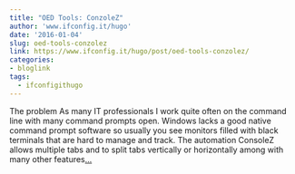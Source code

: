 ```yaml
---
title: "OED Tools: ConzoleZ"
author: 'www.ifconfig.it/hugo'
date: '2016-01-04'
slug: oed-tools-conzolez
link: https://www.ifconfig.it/hugo/post/oed-tools-conzolez/
categories:
- bloglink
tags:
  - ifconfigithugo
---
```


The problem As many IT professionals I work quite often on the command line with many command prompts open. Windows lacks a good native command prompt software so usually you see monitors filled with black terminals that are hard to manage and track. The automation ConsoleZ allows multiple tabs and to split tabs vertically or horizontally among with many other features[... <i class="fas fa-external-link-alt"></i>](https://www.ifconfig.it/hugo/post/oed-tools-conzolez/)

